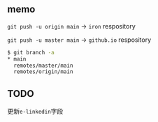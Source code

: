 ## memo

`git push -u origin main` -> `iron` respository

`git push -u master main` -> `github.io` respository

```bash
$ git branch -a
* main
  remotes/master/main
  remotes/origin/main
```

## TODO

更新`e-linkedin`字段
